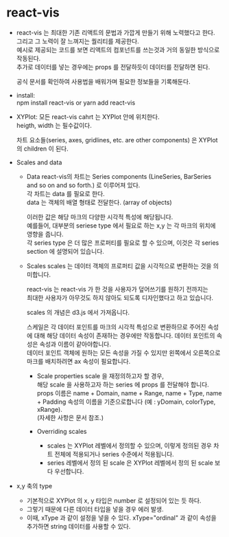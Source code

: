 # react-vis

- react-vis 는 최대한 기존 리액트의 문법과 가깝게 만들기 위해 노력했다고 한다.  
   그리고 그 노력이 잘 느껴지는 퀄리티를 제공한다.  
   예시로 제공되는 코드를 보면 리액트의 컴포넌트를 쓰는것과 거의 동일한 방식으로 작동된다.  
   추가로 데이터를 넣는 경우에는 props 를 전달하듯이 데이터를 전달하면 된다.

  공식 문서를 확인하여 사용법을 배워가며 필요한 정보들을 기록해둔다.

- install:  
   npm install react-vis or yarn add react-vis

- XYPlot:
  모든 react-vis cahrt 는 XYPlot 안에 위치한다.  
   heigth, width 는 필수값이다.

  차트 요소들(series, axes, gridlines, etc. are other components) 은 XYPlot 의 children 이 된다.

- Scales and data

  - Data
    react-vis의 차트는 Series components (LineSeries, BarSeries and so on and so forth.) 로 이루어져 있다.  
     각 차트는 data 를 필요로 한다.  
     data 는 객체의 배열 형태로 전달한다. (array of objects)

    이러한 값은 해당 마크의 다양한 시각적 특성에 해당됩니다.  
     예를들어, 대부분의 seriese type 에서 필요로 하는 x,y 는 각 마크의 위치에 영향을 줍니다.  
     각 series type 은 더 많은 프로퍼티를 필요로 할 수 있으며, 이것은 각 series section 에 설명되어 있습니다.

  - Scales
    scales 는 데이터 객체의 프로퍼티 값을 시각적으로 변환하는 것을 의미합니다.

    react-vis 는 react-vis 가 한 것을 사용자가 덮어쓰기를 원하기 전까지는  
     최대한 사용자가 아무것도 하지 않아도 되도록 디자인했다고 하고 있습니다.

    scales 의 개념은 d3.js 에서 가져옵니다.

    스케일은 각 데이터 포인트를 마크의 시각적 특성으로 변환하므로 주어진 속성에 대해 해당 데이터 속성이 존재하는 경우에만 작동합니다. 데이터 포인트의 속성은 속성과 이름이 같아야합니다.  
     데이터 포인트 객체에 원하는 모든 속성을 가질 수 있지만 왼쪽에서 오른쪽으로 마크를 배치하려면 ax 속성이 필요합니다.

    - Scale properties
      scale 을 재정의하고자 할 경우,  
       해당 scale 을 사용하고자 하는 series 에 props 를 전달해야 합니다.
      props 이름은 name + Domain, name + Range, name + Type, name + Padding 속성의 이름을 기준으로합니다 (예 : yDomain, colorType, xRange).  
       (자세한 사항은 문서 참조.)

    - Overriding scales
      - scales 는 XYPlot 레벨에서 정의할 수 있으며, 이렇게 정의된 경우 차트 전체에 적용되거나 series 수준에서 적용됩니다.
      - series 레벨에서 정의 된 scale 은 XYPlot 레벨에서 정의 된 scale 보다 우선합니다.

- x,y 축의 type
  - 기본적으로 XYPlot 의 x, y 타입은 number 로 설정되어 있는 듯 하다.
  - 그렇기 때문에 다른 데이터 타입을 넣을 경우 에러 발생.
  - 이때, xType 과 같이 설정을 넣을 수 있다. xType="ordinal" 과 같이 속성을 추가하면 string 데이터를 사용할 수 있다.

